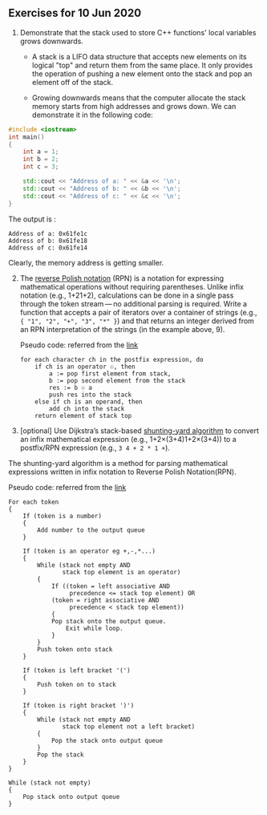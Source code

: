 ## Exercises for 10 Jun 2020

1. Demonstrate that the stack used to store C++ functions' local variables grows downwards.

   - A stack is a LIFO data structure that accepts new elements on its logical "top" and return them from the same place. It only provides the operation of pushing a new element onto the stack and pop an element off of the stack.  

   - Growing downwards means that the computer allocate the stack memory starts from high addresses and grows down. We can demonstrate it in the following code:

```c++
#include <iostream>
int main()
{
    int a = 1;
    int b = 2;
    int c = 3;

    std::cout << "Address of a: " << &a << '\n';
    std::cout << "Address of b: " << &b << '\n';
    std::cout << "Address of c: " << &c << '\n';
}
```

The output is :

```
Address of a: 0x61fe1c
Address of b: 0x61fe18
Address of c: 0x61fe14
```

Clearly, the memory address is getting smaller.

2. The [reverse Polish notation](https://en.wikipedia.org/wiki/Reverse_Polish_notation) (RPN) is a notation for expressing mathematical operations without requiring parentheses. Unlike infix notation (e.g., 1+21+2), calculations can be done in a single pass through the token stream — no additional parsing is required. Write a function that accepts a pair of iterators over a container of strings (e.g., `{ "1", "2", "+", "3", "*" }`) and that returns an integer derived from an RPN interpretation of the strings (in the example above, 9).

   Pseudo code: referred from the [link](https://www.tutorialspoint.com/evaluate-reverse-polish-notation-in-cplusplus-program)

   ```
   for each character ch in the postfix expression, do
       if ch is an operator ☉, then
           a := pop first element from stack,
           b := pop second element from the stack
           res := b ☉ a
           push res into the stack
       else if ch is an operand, then
           add ch into the stack
       return element of stack top
   ```

3. [optional] Use Dijkstra’s stack-based [shunting-yard algorithm](https://en.wikipedia.org/wiki/Shunting-yard_algorithm) to convert an infix mathematical expression (e.g., 1+2×(3+4)1+2×(3+4)) to a postfix/RPN expression (e.g., `3 4 + 2 * 1 +`).

The shunting-yard algorithm is a method for parsing mathematical expressions written in infix notation to Reverse Polish Notation(RPN).

Pseudo code: referred from the [link](https://www.technical-recipes.com/2011/a-mathematical-expression-parser-in-java-and-cpp/#DownloadUpdate)

```
For each token
{
    If (token is a number)
    {
        Add number to the output queue
    }
     
    If (token is an operator eg +,-,*...) 
    {
        While (stack not empty AND 
               stack top element is an operator)
        {
            If ((token = left associative AND 
                 precedence <= stack top element) OR
            (token = right associative AND 
                 precedence < stack top element))
            {
            Pop stack onto the output queue.  
                Exit while loop.
            }
        }
        Push token onto stack
    }
 
    If (token is left bracket '(')
    {
        Push token on to stack
    }
 
    If (token is right bracket ')')
    {
        While (stack not empty AND  
               stack top element not a left bracket)
        {
            Pop the stack onto output queue            
        }
        Pop the stack
    }
}
 
While (stack not empty)
{
    Pop stack onto output queue
}
```



 